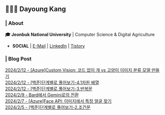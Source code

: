 ## 👩🏻‍💻 Dayoung Kang
### | About
**🎓 Jeonbuk National University** | Computer Science & Digital Agriculture

- **SOCIAL** | [E-Mail](mailto:kallzero1008@jbnu.ac.kr) | [LinkedIn](https://www.linkedin.com/in/riverallzero/) | [Tistory](https://riverallzero.tistory.com/)

### | Blog Post</h3>



[2024/2/12 - [Azure]Custom Vision: 코드 없이 개 vs 고양이 이미지 분류 모델 만들기](https://riverallzero.tistory.com/68) <br>
[2024/2/12 - [백준]단계별로 풀어보기-4.1차원 배열](https://riverallzero.tistory.com/67) <br>
[2024/2/12 - [백준]단계별로 풀어보기-3.반복문](https://riverallzero.tistory.com/66) <br>
[2024/2/9 - Bard에서 Gemini로의 전환](https://riverallzero.tistory.com/65) <br>
[2024/2/7 - [Azure]Face API: 이미지에서 특정 얼굴 찾기](https://riverallzero.tistory.com/64) <br>
[2024/2/5 - [백준]단계별로 풀어보기-2.조건문](https://riverallzero.tistory.com/63) <br>
